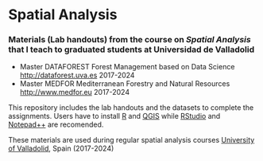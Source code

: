 # Spatial Analysis
### Materials (Lab handouts) from the course on *Spatial Analysis* that I teach to graduated students at Universidad de Valladolid

* Master DATAFOREST Forest Management based on Data Science  http://dataforest.uva.es  2017-2024
* Master MEDFOR Mediterranean Forestry and Natural Resources http://www.medfor.eu  2017-2024

This repository includes the lab handouts and the datasets to complete the assignments.
Users have to install [R](https://cran.r-project.org/) and [QGIS](https://www.qgis.org/en/site/forusers/download.html)  while [RStudio](https://cran.r-project.org/) and [Notepad++](https://notepad-plus-plus.org/) are recomended.

These materials are used during regular spatial analysis courses [University of Valladolid](http://www.uva.es), Spain (2017-2024)

